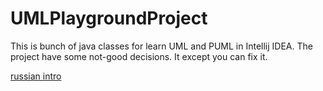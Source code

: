 # UMLPlaygroundProject


This is bunch of java classes for learn UML and PUML in Intellij IDEA.
The project have some not-good decisions. It except you can fix it.


[russian intro](/helpers/index.md)